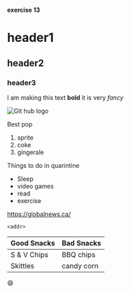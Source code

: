 **exercise 13**
# header1 
## header2
### header3

I am making this text **bold** it is very *fancy*

![Git hub logo](https://cdn.afterdawn.fi/v3/news/original/github-logo.png)

Best pop 
1. sprite 
2. coke
3. gingerale 

Things to do in quarintine
* Sleep
* video games 
* read 
* exercise 

https://globalnews.ca/

`<addr>`

Good Snacks|Bad Snacks
----------|----------
S & V Chips| BBQ chips
Skittles | candy corn

:smile:
